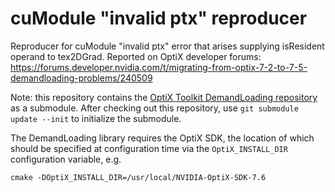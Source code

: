 # cuModule "invalid ptx" reproducer

Reproducer for cuModule "invalid ptx" error that arises supplying isResident operand to tex2DGrad.
Reported on OptiX developer forums:
https://forums.developer.nvidia.com/t/migrating-from-optix-7-2-to-7-5-demandloading-problems/240509

Note: this repository contains the [OptiX Toolkit DemandLoading
repository](https://github.com/NVIDIA/otk-demand-loading) as a submodule.  After checking out this
repository, use `git submodule update --init` to initialize the submodule.

The DemandLoading library requires the OptiX SDK, the location of which should be 
specified at configuration time via the `OptiX_INSTALL_DIR` configuration variable, e.g. 
```
cmake -DOptiX_INSTALL_DIR=/usr/local/NVIDIA-OptiX-SDK-7.6 
```
